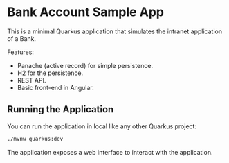 # Bank Account Sample App

This is a minimal Quarkus application that simulates the intranet application of a Bank.

Features:
 - Panache (active record) for simple persistence.
 - H2 for the persistence.  
 - REST API.
 - Basic front-end in Angular.

## Running the Application

You can run the application in local like any other Quarkus project:

```bash
./mvnw quarkus:dev
```

The application exposes a web interface to interact with the application.
